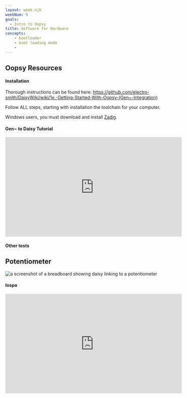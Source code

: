 ```yaml
---
layout: week.njk
weekNum: 9
goals: 
  - Intro to Oopsy
title: Software for Hardware
concepts: 
    - bootloader
    - boot loading mode
    - 
---
```


## Oopsy Resources

#### Installation

Thorough instructions can be found here: <https://github.com/electro-smith/DaisyWiki/wiki/1e.-Getting-Started-With-Oopsy-(Gen~-Integration)>

Follow ALL steps, starting with installation the toolchain for your computer.

Windows users, you must download and install [Zadig](https://zadig.akeo.ie/).

#### Gen~ to Daisy Tutorial

<iframe width="560" height="315" src="https://www.youtube.com/embed/HTXhd8sdxp4?si=CO3KJ7PjgVpzGI9a" title="YouTube video player" frameborder="0" allow="accelerometer; autoplay; clipboard-write; encrypted-media; gyroscope; picture-in-picture; web-share" allowfullscreen></iframe>

#### Other tests

## Potentiometer

![a screenshot of a breadboard showing daisy linking to a potentiometer](/assets/img/daisy/knob.png)

#### Inspo

<iframe width="560" height="315" src="https://www.youtube.com/embed/WHkmSQ0OjkY?si=vA26lA10bAXdMKPH" title="YouTube video player" frameborder="0" allow="accelerometer; autoplay; clipboard-write; encrypted-media; gyroscope; picture-in-picture; web-share" allowfullscreen></iframe>

